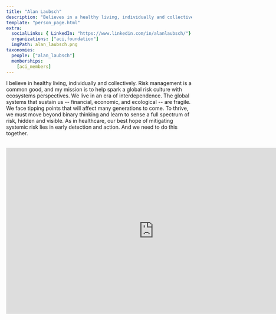 ```yaml
---
title: "Alan Laubsch"
description: "Believes in a healthy living, individually and collectively."
template: "person_page.html"
extra:
  socialLinks: { LinkedIn: "https://www.linkedin.com/in/alanlaubsch/"}
  organizations: ["aci,foundation"]
  imgPath: alan_laubsch.png
taxonomies:
  people: ["alan_laubsch"]
  memberships:
    [aci_members]
---
```


I believe in healthy living, individually and collectively. Risk management is a common good, and my mission is to help spark a global risk culture with ecosystems perspectives. We live in an era of interdependence. The global systems that sustain us -- financial, economic, and ecological -- are fragile. We face tipping points that will affect many generations to come. To thrive, we must move beyond binary thinking and learn to sense a full spectrum of risk, hidden and visible. As in healthcare, our best hope of mitigating systemic risk lies in early detection and action. And we need to do this together.

<BR>
<div class="aspect-w-16 aspect-h-9">
<iframe src="https://player.vimeo.com/video/430716502" width="800" height="450" frameborder="0" allow="autoplay; fullscreen" allowfullscreen></iframe>
</div>
<BR>
